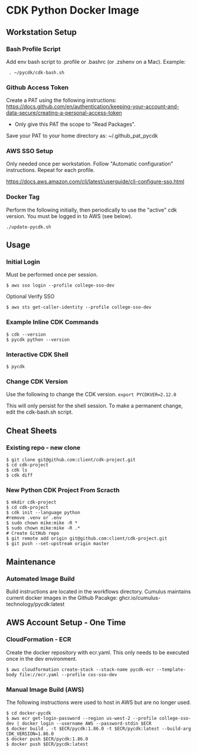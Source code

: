 # CDK Python Docker Image

## Workstation Setup

### Bash Profile Script

Add env bash script to .profile or .bashrc (or .zshenv on a Mac). Example:

``` . ~/pycdk/cdk-bash.sh```

### Github Access Token

Create a PAT using the following instructions: https://docs.github.com/en/authentication/keeping-your-account-and-data-secure/creating-a-personal-access-token

 - Only give this PAT the scope to "Read Packages".

Save your PAT to your home directory as:  ~/.github_pat_pycdk

### AWS SSO Setup

Only needed once per workstation. Follow "Automatic configuration" instructions.  Repeat for each profile.

https://docs.aws.amazon.com/cli/latest/userguide/cli-configure-sso.html


### Docker Tag

Perform the following initially, then periodically to use the "active" cdk version. You must be logged in to AWS (see below).

```
./update-pycdk.sh
```

## Usage

### Initial Login

Must be performed once per session.

```$ aws sso login --profile college-sso-dev```

Optional Verify SSO

```$ aws sts get-caller-identity --profile college-sso-dev```

### Example Inline CDK Commands

```
$ cdk --version
$ pycdk python --version
```

### Interactive CDK Shell

```$ pycdk```

### Change CDK Version

Use the following to change the CDK version.
```export PYCDKVER=2.12.0```

This will only persist for the shell session.  To make a permanent change, edit the cdk-bash.sh script.


## Cheat Sheets

### Existing repo - new clone

```
$ git clone git@github.com:client/cdk-project.git
$ cd cdk-project
$ cdk ls
$ cdk diff
```

### New Python CDK Project From Scracth

```
$ mkdir cdk-project
$ cd cdk-project
$ cdk init --language python
#remove .venv or .env
$ sudo chown mike:mike -R *
$ sudo chown mike:mike -R .*
# Create GitHub repo
$ git remote add origin git@github.com:client/cdk-project.git
$ git push --set-upstream origin master
```

## Maintenance

### Automated Image Build

Build instructions are located in the workflows directory. Cumulus maintains current docker images in the Github Pacakge: ghcr.io/cumulus-technology/pycdk:latest 

## AWS Account Setup - One Time
### CloudFormation - ECR

Create the docker repository with ecr.yaml.  This only needs to be executed once in the dev environment.

```$ aws cloudformation create-stack --stack-name pycdk-ecr --template-body file://ecr.yaml --profile cos-sso-dev```

### Manual Image Build (AWS)

The following instructions were used to host in AWS but are no longer used.

```
$ cd docker-pycdk
$ aws ecr get-login-password --region us-west-2 --profile college-sso-dev | docker login --username AWS --password-stdin $ECR
$ docker build . -t $ECR/pycdk:1.86.0 -t $ECR/pycdk:latest --build-arg CDK_VERSION=1.86.0
$ docker push $ECR/pycdk:1.86.0
$ docker push $ECR/pycdk:latest
```




